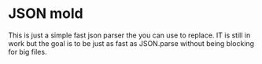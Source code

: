 # JSON mold

This is just a simple fast json parser the you can use to replace. IT is still
in work but the goal is to be just as fast as JSON.parse without being blocking
for big files.
